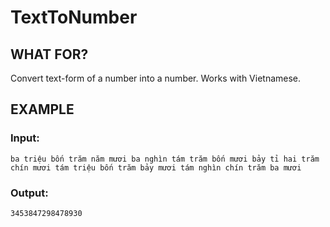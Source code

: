 # TextToNumber
## WHAT FOR?
Convert text-form of a number into a number. Works with Vietnamese.
## EXAMPLE
### Input:
```
ba triệu bốn trăm năm mươi ba nghìn tám trăm bốn mươi bảy tỉ hai trăm chín mươi tám triệu bốn trăm bảy mươi tám nghìn chín trăm ba mươi
```
### Output:
```
3453847298478930
```
